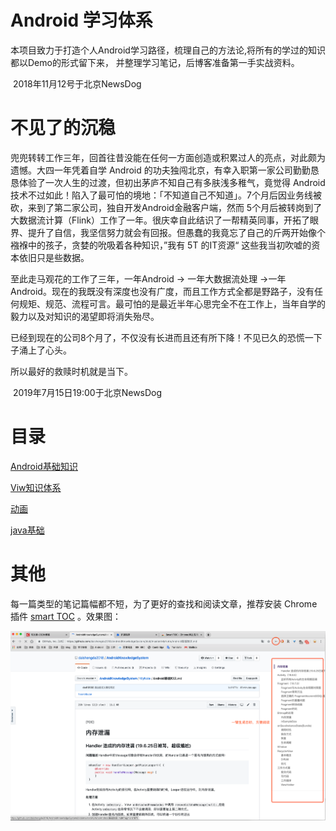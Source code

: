 # Android 学习体系

本项目致力于打造个人Android学习路径，梳理自己的方法论,将所有的学过的知识都以Demo的形式留下来，
并整理学习笔记，后博客准备第一手实战资料。

​																																	2018年11月12号于北京NewsDog



# 不见了的沉稳

兜兜转转工作三年，回首往昔没能在任何一方面创造或积累过人的亮点，对此颇为遗憾。大四一年凭着自学 Android 的功夫独闯北京，有幸入职第一家公司勤勤恳恳体验了一次人生的过渡，但初出茅庐不知自己有多肤浅多稚气，竟觉得 Android 技术不过如此！陷入了最可怕的境地：「不知道自己不知道」。7个月后因业务线被砍，来到了第二家公司，独自开发Android金融客户端，然而 5个月后被转岗到了大数据流计算（Flink）工作了一年。很庆幸自此结识了一帮精英同事，开拓了眼界、提升了自信，我坚信努力就会有回报。但愚蠢的我竟忘了自己的斤两开始像个襁褓中的孩子，贪婪的吮吸着各种知识，”我有 5T 的IT资源“ 这些我当初吹嘘的资本依旧只是些数据。



至此走马观花的工作了三年，一年Android  -> 一年大数据流处理 ->一年Android。现在的我既没有深度也没有广度，而且工作方式全都是野路子，没有任何规矩、规范、流程可言。最可怕的是最近半年心思完全不在工作上，当年自学的毅力以及对知识的渴望即将消失殆尽。



已经到现在的公司8个月了，不仅没有长进而且还有所下降！不见已久的恐慌一下子涌上了心头。



所以最好的救赎时机就是当下。

​																                                                         2019年7月15日19:00于北京NewsDog

# 目录

[Android基础知识](MyNote/Android基础知识.md)

[Viw知识体系](MyNote/view知识体系.md)

[动画](MyNote/动画.md)

[java基础](MyNote/java基础.md)



# 其他

每一篇类型的笔记篇幅都不短，为了更好的查找和阅读文章，推荐安装 Chrome 插件 [smart TOC](https://chrome.google.com/webstore/detail/smart-toc/lifgeihcfpkmmlfjbailfpfhbahhibba) 。效果图：

![image-20190811175213321](assets/image-20190811175213321.png)
